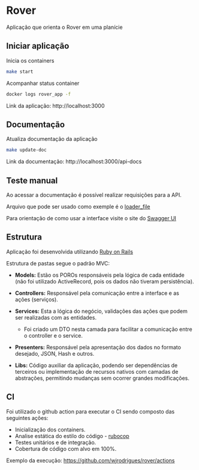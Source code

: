# Rover

Aplicação que orienta o Rover em uma planície

## Iniciar aplicação

Inicia os containers

```bash
make start
```

Acompanhar status container

```bash
docker logs rover_app -f
```

Link da aplicação: http://localhost:3000

## Documentação
Atualiza documentação da aplicação

```bash
make update-doc
```

Link da documentação: http://localhost:3000/api-docs

## Teste manual

Ao acessar a documentação é possível realizar requisições para a API.

Arquivo que pode ser usado como exemple é o [loader_file](https://github.com/wjrodrigues/rover/blob/main/spec/fixtures/services/vehicle/loader_file.txt)

Para orientação de como usar a interface visite o site do [Swagger UI](https://swagger.io/tools/swagger-ui/)

## Estrutura

Aplicação foi desenvolvida utilizando [Ruby on Rails](https://rubyonrails.org/)

Estrutura de pastas segue o padrão MVC:

- **Models:** Estão os POROs responsáveis pela lógica de cada entidade (não foi utilizado ActiveRecord, pois os dados não tiveram persistência).

- **Controllers:** Responsável pela comunicação entre a interface e as ações (serviços).

- **Services:** Esta a lógica do negócio, validações das ações que podem ser realizadas com as entidades.
  - Foi criado um DTO nesta camada para facilitar a comunicação entre o controller e o service.

- **Presenters:** Responsável pela apresentação dos dados no formato desejado, JSON, Hash e outros.

- **Libs:** Código auxiliar da aplicação, podendo ser dependências de terceiros ou implementação de recursos nativos com camadas de abstrações, permitindo mudanças sem ocorrer grandes modificações.

## CI

Foi utilizado o github action para executar o CI sendo composto das seguintes ações:

- Inicialização dos containers.
- Analise estática do estilo do código - [rubocop](https://rubocop.org/)
- Testes unitários e de integração.
- Cobertura de código com alvo em 100%.

Exemplo da execução: https://github.com/wjrodrigues/rover/actions
